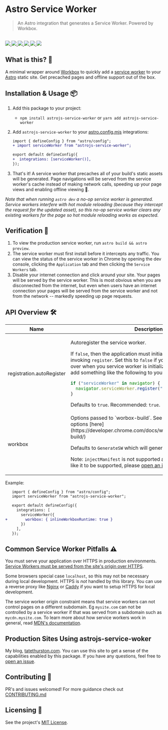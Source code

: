 # Astro Service Worker

<blockquote>An Astro integration that generates a Service Worker. Powered by Workbox.</blockquote>

<br />

<a href="https://www.npmjs.com/package/astrojs-service-worker">
  <img src="https://img.shields.io/npm/v/astrojs-service-worker.svg">
</a>
<a href="https://github.com/tatethurston/astrojs-service-worker/blob/main/LICENSE">
  <img src="https://img.shields.io/npm/l/astrojs-service-worker.svg">
</a>
<a href="https://bundlephobia.com/result?p=astrojs-service-worker">
  <img src="https://img.shields.io/bundlephobia/minzip/astrojs-service-worker">
</a>
<a href="https://www.npmjs.com/package/astrojs-service-worker">
  <img src="https://img.shields.io/npm/dy/astrojs-service-worker.svg">
</a>
<a href="https://github.com/tatethurston/astrojs-service-worker/actions/workflows/ci.yml">
  <img src="https://github.com/tatethurston/astrojs-service-worker/actions/workflows/ci.yml/badge.svg">
</a>
<a href="https://codecov.io/gh/tatethurston/astrojs-service-worker">
  <img src="https://img.shields.io/codecov/c/github/tatethurston/astrojs-service-worker/main.svg?style=flat-square">
</a>

## What is this? 🧐

A minimal wrapper around [Workbox](https://developers.google.com/web/tools/workbox) to quickly add a [service worker](https://developer.mozilla.org/en-US/docs/Web/API/Service_Worker_API) to your [Astro](https://astro.build/) static site. Get precached pages and offline support out of the box.

## Installation & Usage 📦

1. Add this package to your project:
   - `npm install astrojs-service-worker` or `yarn add astrojs-service-worker`
2. Add `astrojs-service-worker` to your [astro.config.mjs](https://docs.astro.build/en/reference/configuration-reference/) integrations:

   ```diff
   import { defineConfig } from "astro/config";
   + import serviceWorker from "astrojs-service-worker";

   export default defineConfig({
   +  integrations: [serviceWorker()],
   });
   ```

3. That's it! A service worker that precaches all of your build's static assets will be generated. Page navigations will be served from the service worker's cache instead of making network calls, speeding up your page views and enabling offline viewing 🙌.

_Note that when running `astro dev` a no-op service worker is generated. Service workers interfere with hot module reloading (because they intercept the request for the updated asset), so this no-op service worker clears any existing workers for the page so hot module reloading works as expected._

## Verification 🤔

1. To view the production service worker, run `astro build && astro preview`.
2. The service worker must first install before it intercepts any traffic. You can view the status of the service worker in Chrome by opening the dev console, clicking the `Application` tab and then clicking the `Service Workers` tab.
3. Disable your internet connection and click around your site. Your pages will be served by the service worker. This is most obvious when you are disconnected from the internet, but even when users have an internet connection your pages will be served from the service worker and not from the network -- markedly speeding up page requests.

## API Overview 🛠

<table>
  <thead>
    <tr>
      <th>Name</th>
      <th>Description</th>
      <th>Type</th>
    </tr>
  </thead>
  <tbody>

<tr>
  <td>registration.autoRegister</td>
<td>

Autoregister the service worker.

If `false`, then the application must initialize the service worker by invoking `register`. Set this to `false` if you'd like to take control over when you service worker is initialized. You'll then need to add something like the following to your application:

```javascript
if ("serviceWorker" in navigator) {
  navigator.serviceWorker.register("/service-worker.js");
}
```

Defaults to `true`. Recommended: `true`.

</td>
</td>
  <td>boolean | undefined</td>
</tr>

<tr>
  <td>workbox</td>
<td>
Options passed to `worbox-build`. See all available configuration options [here](https://developer.chrome.com/docs/workbox/modules/workbox-build/)

Defaults to `GenerateSW` which will generate a service worker.

Note: `injectManifest` is not supported at this time. If you would like it to be supported, please [open an issue](https://github.com/tatethurston/astrojs-service-worker/issues/new")

</td>
  <td>InjectManifestOptions | GenerateSWOptions</td>
</tr>
  </tbody>
</table>

Example:

```diff
   import { defineConfig } from "astro/config";
   import serviceWorker from "astrojs-service-worker";

   export default defineConfig({
     integrations: [
       serviceWorker({ 
+        workbox: { inlineWorkboxRuntime: true }
       })
     ],
   });
   ```
   
## Common Service Worker Pitfalls ⚠️

You must serve your application over HTTPS in production environments. [Service Workers must be served from the site's origin over HTTPS](https://developers.google.com/web/fundamentals/primers/service-workers).

Some browsers special case `localhost`, so this may not be necessary during local development. HTTPS is _not_ handled by this library. You can use a reverse proxy like [Nginx](https://www.nginx.com/) or [Caddy](https://caddyserver.com/) if you want to setup HTTPS for local development.

The service worker origin constraint means that service workers can not control pages on a different subdomain. Eg `mysite.com` can not be controlled by a service worker if that was served from a subdomain such as `mycdn.mysite.com`. To learn more about how service workers work in general, read [MDN's documentation](https://developer.mozilla.org/en-US/docs/Web/API/Service_Worker_API).

## Production Sites Using astrojs-service-woker

My blog, [tatethurston.com](https://www.tatethurston.com/). You can use this site to get a sense of the capabilities enabled by this package. If you have any questions, feel free to [open an issue](https://github.com/tatethurston/astrojs-service-worker/issues/new).

## Contributing 👫

PR's and issues welcomed! For more guidance check out [CONTRIBUTING.md](https://github.com/tatethurston/astrojs-service-worker/blob/main/CONTRIBUTING.md)

## Licensing 📃

See the project's [MIT License](https://github.com/tatethurston/astrojs-service-worker/blob/main/LICENSE).
